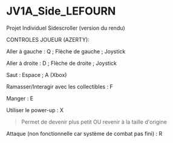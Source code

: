 # JV1A_Side_LEFOURN
 Projet Individuel Sidescroller (version du rendu)

CONTROLES JOUEUR (AZERTY):

Aller à gauche : Q ; Flèche de gauche ; Joystick

Aller à droite : D ; Flèche de droite ; Joystick

Saut : Espace ; A (Xbox)

Ramasser/Interagir avec les collectibles : F

Manger : E

Utiliser le power-up : X
> Permet de devenir plus petit OU revenir à la taille d'origine

Attaque (non fonctionnelle car système de combat pas fini) : R
